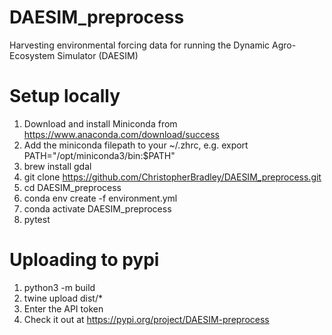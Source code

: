# DAESIM_preprocess
Harvesting environmental forcing data for running the Dynamic Agro-Ecosystem Simulator (DAESIM)


# Setup locally
1. Download and install Miniconda from https://www.anaconda.com/download/success
2. Add the miniconda filepath to your ~/.zhrc, e.g. export PATH="/opt/miniconda3/bin:$PATH" 
3. brew install gdal
4. git clone https://github.com/ChristopherBradley/DAESIM_preprocess.git
5. cd DAESIM_preprocess
6. conda env create -f environment.yml
7. conda activate DAESIM_preprocess
8. pytest

# Uploading to pypi
1. python3 -m build
2. twine upload dist/*
3. Enter the API token
4. Check it out at https://pypi.org/project/DAESIM-preprocess